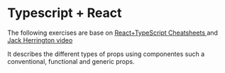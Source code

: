 # Typescript + React

The following exercises are base on [React+TypeScript Cheatsheets
](https://github.com/typescript-cheatsheets/react) and [Jack Herrington
 video](https://youtu.be/z8lDwLKthr8)

 It describes the different types of props using componentes such a conventional, functional and generic props.
